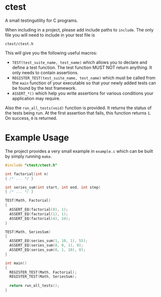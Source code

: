 # ctest

A small testingutility for C programs.

When including in a project, please add include paths to `include`. 
The only file you will need to include in your test file is

    ctest/ctest.h
    
This will give you the following useful macros:

 - `TEST(test_suite_name, test_name)` which allows you to declare
   and define a test function. The test function MUST NOT return
   anything. It only needs to contain assertions.
 - `REGISTER_TEST(test_suite_name, test_name)` which must be called
   from the `main` function of your executable so that your newly
   added tests can be found by the test framework.
 - `ASSERT_*()` which help you write assertions for various
   conditions your application may require.
   
Also the `run_all_tests(void)` function is provided. It returns the
status of the tests being run. At the first assertion that fails, 
this function returns `1`. On success, `0` is returned.
   
# Example Usage

The project provides a very small example in `example.c` which can
be built by simply running `make`.

```c
#include "ctest/ctest.h"

int factorial(int n)
{ /* ... */ }

int series_sum(int start, int end, int step)
{ /* ... */ }

TEST(Math, Factorial)
{
  ASSERT_EQ(factorial(0), 1);
  ASSERT_EQ(factorial(1), 1);
  ASSERT_EQ(factorial(4), 24);
}

TEST(Math, SeriesSum)
{
  ASSERT_EQ(series_sum(1, 10, 1), 55);
  ASSERT_EQ(series_sum(0, 0, 1), 0);
  ASSERT_EQ(series_sum(0, 1, 10), 0);
}

int main()
{
  REGISTER_TEST(Math, Factorial);
  REGISTER_TEST(Math, SeriesSum);
  
  return run_all_tests();
} 
  
```
